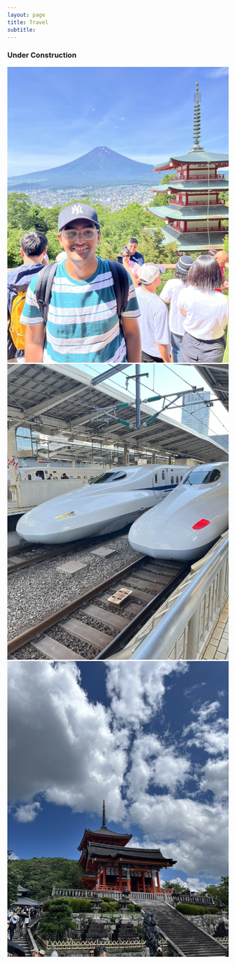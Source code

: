 ```yaml
---
layout: page
title: Travel
subtitle:
---
```

### Under Construction

<div class="slideshow-container">
  <div class="slide fade">
    <img src="/assets/img/japan/IMG_1001.JPEG" alt="Slide 1">
  </div>
  <div class="slide fade">
    <img src="/assets/img/japan/IMG_1719.JPEG" alt="Slide 2">
  </div>
  <div class="slide fade">
    <img src="/assets/img/japan/IMG_1776.JPEG" alt="Slide 3">
  </div>
</div>
